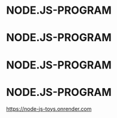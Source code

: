 ﻿# NODE.JS-PROGRAM
# NODE.JS-PROGRAM
# NODE.JS-PROGRAM
# NODE.JS-PROGRAM
https://node-js-toys.onrender.com
